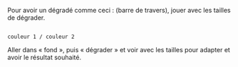 Pour avoir un dégradé comme ceci : (barre de travers), jouer avec les tailles de dégrader. 

<code>
couleur 1 / couleur 2
</code>
 
 
Aller dans « fond », puis « dégrader » et voir avec les tailles pour adapter et avoir le résultat souhaité. 

